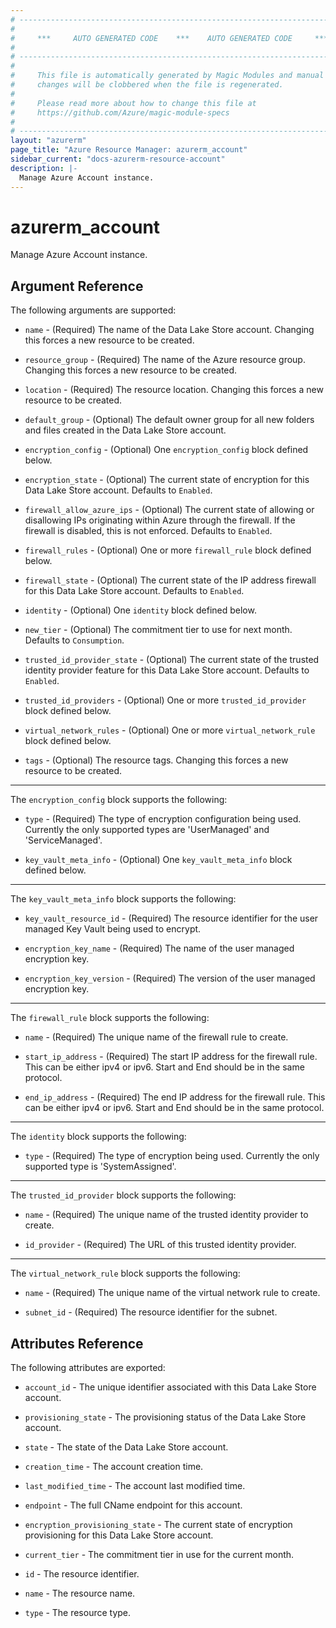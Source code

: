 ```yaml
---
# ----------------------------------------------------------------------------
#
#     ***     AUTO GENERATED CODE    ***    AUTO GENERATED CODE     ***
#
# ----------------------------------------------------------------------------
#
#     This file is automatically generated by Magic Modules and manual
#     changes will be clobbered when the file is regenerated.
#
#     Please read more about how to change this file at
#     https://github.com/Azure/magic-module-specs
#
# ----------------------------------------------------------------------------
layout: "azurerm"
page_title: "Azure Resource Manager: azurerm_account"
sidebar_current: "docs-azurerm-resource-account"
description: |-
  Manage Azure Account instance.
---
```


# azurerm_account

Manage Azure Account instance.


## Argument Reference

The following arguments are supported:

* `name` - (Required) The name of the Data Lake Store account. Changing this forces a new resource to be created.

* `resource_group` - (Required) The name of the Azure resource group. Changing this forces a new resource to be created.

* `location` - (Required) The resource location. Changing this forces a new resource to be created.

* `default_group` - (Optional) The default owner group for all new folders and files created in the Data Lake Store account.

* `encryption_config` - (Optional) One `encryption_config` block defined below.

* `encryption_state` - (Optional) The current state of encryption for this Data Lake Store account. Defaults to `Enabled`.

* `firewall_allow_azure_ips` - (Optional) The current state of allowing or disallowing IPs originating within Azure through the firewall. If the firewall is disabled, this is not enforced. Defaults to `Enabled`.

* `firewall_rules` - (Optional) One or more `firewall_rule` block defined below.

* `firewall_state` - (Optional) The current state of the IP address firewall for this Data Lake Store account. Defaults to `Enabled`.

* `identity` - (Optional) One `identity` block defined below.

* `new_tier` - (Optional) The commitment tier to use for next month. Defaults to `Consumption`.

* `trusted_id_provider_state` - (Optional) The current state of the trusted identity provider feature for this Data Lake Store account. Defaults to `Enabled`.

* `trusted_id_providers` - (Optional) One or more `trusted_id_provider` block defined below.

* `virtual_network_rules` - (Optional) One or more `virtual_network_rule` block defined below.

* `tags` - (Optional) The resource tags. Changing this forces a new resource to be created.

---

The `encryption_config` block supports the following:

* `type` - (Required) The type of encryption configuration being used. Currently the only supported types are 'UserManaged' and 'ServiceManaged'.

* `key_vault_meta_info` - (Optional) One `key_vault_meta_info` block defined below.


---

The `key_vault_meta_info` block supports the following:

* `key_vault_resource_id` - (Required) The resource identifier for the user managed Key Vault being used to encrypt.

* `encryption_key_name` - (Required) The name of the user managed encryption key.

* `encryption_key_version` - (Required) The version of the user managed encryption key.

---

The `firewall_rule` block supports the following:

* `name` - (Required) The unique name of the firewall rule to create.

* `start_ip_address` - (Required) The start IP address for the firewall rule. This can be either ipv4 or ipv6. Start and End should be in the same protocol.

* `end_ip_address` - (Required) The end IP address for the firewall rule. This can be either ipv4 or ipv6. Start and End should be in the same protocol.

---

The `identity` block supports the following:

* `type` - (Required) The type of encryption being used. Currently the only supported type is 'SystemAssigned'.

---

The `trusted_id_provider` block supports the following:

* `name` - (Required) The unique name of the trusted identity provider to create.

* `id_provider` - (Required) The URL of this trusted identity provider.

---

The `virtual_network_rule` block supports the following:

* `name` - (Required) The unique name of the virtual network rule to create.

* `subnet_id` - (Required) The resource identifier for the subnet.

## Attributes Reference

The following attributes are exported:

* `account_id` - The unique identifier associated with this Data Lake Store account.

* `provisioning_state` - The provisioning status of the Data Lake Store account.

* `state` - The state of the Data Lake Store account.

* `creation_time` - The account creation time.

* `last_modified_time` - The account last modified time.

* `endpoint` - The full CName endpoint for this account.

* `encryption_provisioning_state` - The current state of encryption provisioning for this Data Lake Store account.

* `current_tier` - The commitment tier in use for the current month.

* `id` - The resource identifier.

* `name` - The resource name.

* `type` - The resource type.
